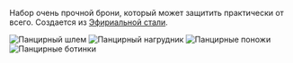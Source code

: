 Набор очень прочной брони, который может защитить практически от всего. Создается из [Эфириальной стали](soulforged_steel.md).

![Панцирный шлем](item:betterwithmods:steel_helmet)
![Панцирный нагрудник](item:betterwithmods:steel_chest)
![Панцирные поножи](item:betterwithmods:steel_pants)
![Панцирные ботинки](item:betterwithmods:steel_boots)
